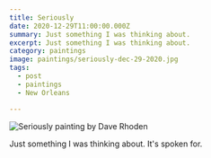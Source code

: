 ```yaml
---
title: Seriously
date: 2020-12-29T11:00:00.000Z
summary: Just something I was thinking about.
excerpt: Just something I was thinking about.
category: paintings
image: paintings/seriously-dec-29-2020.jpg
tags:
  - post 
  - paintings
  - New Orleans

---
```


![Seriously painting by Dave Rhoden](/static/img/paintings/seriously-dec-29-2020.jpg "Seriously painting by Dave Rhoden")

Just something I was thinking about. It's spoken for.